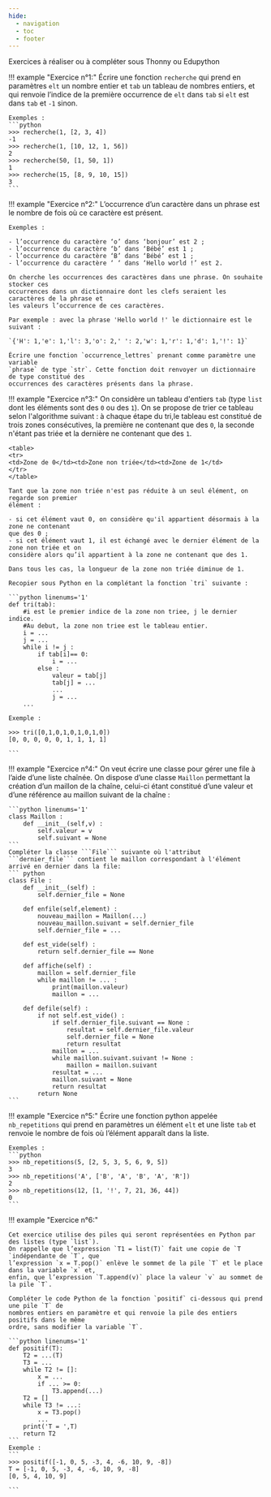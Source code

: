 ```yaml
---
hide:
  - navigation
  - toc
  - footer
---
```



Exercices à réaliser ou à compléter sous Thonny ou Edupython

!!! example "Exercice n°1:"
    Écrire une fonction `recherche` qui prend en paramètres `elt` un nombre entier et `tab`
    un tableau de nombres entiers, et qui renvoie l’indice de la première occurrence de `elt`
    dans `tab` si `elt` est dans `tab` et `-1` sinon.

    Exemples :
    ```python
    >>> recherche(1, [2, 3, 4])
    -1
    >>> recherche(1, [10, 12, 1, 56])
    2
    >>> recherche(50, [1, 50, 1])
    1
    >>> recherche(15, [8, 9, 10, 15])
    3
    ```

!!! example "Exercice n°2:"
    L’occurrence d’un caractère dans un phrase est le nombre de fois où ce caractère est
    présent.

    Exemples :

    - l’occurrence du caractère ‘o’ dans ‘bonjour’ est 2 ;
    - l’occurrence du caractère ‘b’ dans ‘Bébé’ est 1 ;
    - l’occurrence du caractère ‘B’ dans ‘Bébé’ est 1 ;
    - l’occurrence du caractère ‘ ‘ dans ‘Hello world !’ est 2.

    On cherche les occurrences des caractères dans une phrase. On souhaite stocker ces
    occurrences dans un dictionnaire dont les clefs seraient les caractères de la phrase et
    les valeurs l’occurrence de ces caractères.

    Par exemple : avec la phrase 'Hello world !' le dictionnaire est le suivant :

    `{'H': 1,'e': 1,'l': 3,'o': 2,' ': 2,'w': 1,'r': 1,'d': 1,'!': 1}`

    Écrire une fonction `occurrence_lettres` prenant comme paramètre une variable
    `phrase` de type `str`. Cette fonction doit renvoyer un dictionnaire de type constitué des
    occurrences des caractères présents dans la phrase.

!!! example "Exercice n°3:"
    On considère un tableau d'entiers `tab` (type `list` dont les éléments sont des `0` ou des `1`). On se propose de trier ce tableau selon l'algorithme suivant : à chaque étape du tri,le tableau est constitué de trois zones consécutives, la première ne contenant que des `0`,
    la seconde n'étant pas triée et la dernière ne contenant que des `1`.

    <table>
    <tr>
    <td>Zone de 0</td><td>Zone non triée</td><td>Zone de 1</td>
    </tr>
    </table>

    Tant que la zone non triée n'est pas réduite à un seul élément, on regarde son premier
    élément :

    - si cet élément vaut 0, on considère qu'il appartient désormais à la zone ne contenant
    que des 0 ;
    - si cet élément vaut 1, il est échangé avec le dernier élément de la zone non triée et on
    considère alors qu’il appartient à la zone ne contenant que des 1.

    Dans tous les cas, la longueur de la zone non triée diminue de 1.

    Recopier sous Python en la complétant la fonction `tri` suivante :

    ```python linenums='1'
    def tri(tab):
        #i est le premier indice de la zone non triee, j le dernier indice.
        #Au debut, la zone non triee est le tableau entier.
        i = ...
        j = ...
        while i != j :
            if tab[i]== 0:
                i = ...
            else :
                valeur = tab[j]
                tab[j] = ...
                ...
                j = ...
        ...

    Exemple :

    >>> tri([0,1,0,1,0,1,0,1,0])
    [0, 0, 0, 0, 0, 1, 1, 1, 1]       

    ``` 

!!! example "Exercice n°4:"
    On veut écrire une classe pour gérer une file à l’aide d’une liste chaînée. On dispose d’une
    classe ```Maillon``` permettant la création d’un maillon de la chaîne, celui-ci étant constitué
    d’une valeur et d’une référence au maillon suivant de la chaîne :

    ```python linenums='1'
    class Maillon :
        def __init__(self,v) :
            self.valeur = v
            self.suivant = None
    ```
    Compléter la classe ```File``` suivante où l'attribut ```dernier_file``` contient le maillon correspondant à l'élément arrivé en dernier dans la file:
    ``` python 
    class File :
        def __init__(self) :
            self.dernier_file = None

        def enfile(self,element) :
            nouveau_maillon = Maillon(...)
            nouveau_maillon.suivant = self.dernier_file
            self.dernier_file = ...

        def est_vide(self) :
            return self.dernier_file == None

        def affiche(self) :
            maillon = self.dernier_file
            while maillon != ... :
                print(maillon.valeur)
                maillon = ...

        def defile(self) :
            if not self.est_vide() :
                if self.dernier_file.suivant == None :
                    resultat = self.dernier_file.valeur
                    self.dernier_file = None
                    return resultat
                maillon = ...
                while maillon.suivant.suivant != None :
                    maillon = maillon.suivant
                resultat = ...
                maillon.suivant = None
                return resultat
            return None
    ```

!!! example "Exercice n°5:"
    Écrire une fonction python appelée `nb_repetitions` qui prend en paramètres un
    élément `elt` et une liste `tab` et renvoie le nombre de fois où l’élément apparaît dans la
    liste.

    Exemples :
    ```python
    >>> nb_repetitions(5, [2, 5, 3, 5, 6, 9, 5])
    3
    >>> nb_repetitions('A', ['B', 'A', 'B', 'A', 'R'])
    2
    >>> nb_repetitions(12, [1, '!', 7, 21, 36, 44])
    0
    ```

!!! example "Exercice n°6:"

    Cet exercice utilise des piles qui seront représentées en Python par des listes (type `list`).
    On rappelle que l’expression `T1 = list(T)` fait une copie de `T `indépendante de `T`, que
    l’expression `x = T.pop()` enlève le sommet de la pile `T` et le place dans la variable `x` et,
    enfin, que l’expression `T.append(v)` place la valeur `v` au sommet de la pile `T`.

    Compléter le code Python de la fonction `positif` ci-dessous qui prend une pile `T` de
    nombres entiers en paramètre et qui renvoie la pile des entiers positifs dans le même
    ordre, sans modifier la variable `T`.

    ```python linenums='1'
    def positif(T):
        T2 = ...(T)
        T3 = ...
        while T2 != []:
            x = ...
            if ... >= 0:
                T3.append(...)
        T2 = []
        while T3 != ...:
            x = T3.pop()
            ...
        print('T = ',T)
        return T2
    ```
    Exemple :
    ```
    >>> positif([-1, 0, 5, -3, 4, -6, 10, 9, -8])
    T = [-1, 0, 5, -3, 4, -6, 10, 9, -8]
    [0, 5, 4, 10, 9]

    ``` 